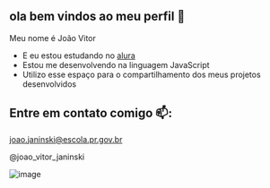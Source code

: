 ## ola bem vindos ao meu perfil 🎉

Meu nome é João Vitor

- E eu estou estudando no [alura](https://www.alura.com.br)
- Estou me desenvolvendo na linguagem JavaScript
- Utilizo esse espaço para o compartilhamento dos meus projetos desenvolvidos

## Entre em contato comigo 📫:

joao.janinski@escola.pr.gov.br

@joao_vitor_janinski


![image](https://github.com/JoaovitorJK/JoaovitorJK/assets/171157559/93a6b117-25aa-4d9e-b096-47db4278d135)

